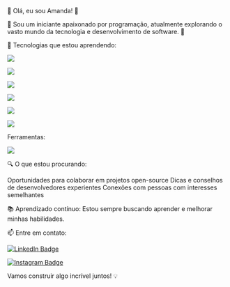 🌟 Olá, eu sou Amanda! 🌟

🌸 Sou um iniciante apaixonado por programação, atualmente explorando o vasto mundo da tecnologia e desenvolvimento de software. 🚀

🔧 Tecnologias que estou aprendendo:
<p/>
   <img src="https://img.shields.io/badge/HTML-239120?style=for-the-badge&logo=html5&logoColor=white"/>
  <p/>
<img src="https://img.shields.io/badge/CSS-239120?&style=for-the-badge&logo=css3&logoColor=white"/>
    <p/>
      <img src="https://img.shields.io/badge/Node.js-43853D?style=for-the-badge&logo=node.js&logoColor=white"/>
      <p/>
        <img src="https://img.shields.io/badge/React-20232A?style=for-the-badge&logo=react&logoColor=61DAFB"/>
        <p/>
         <img src="https://img.shields.io/badge/JavaScript-F7DF1E?style=for-the-badge&logo=javascript&logoColor=black"/>
          <p/>
            <img src="https://img.shields.io/badge/TypeScript-007ACC?style=for-the-badge&logo=typescript&logoColor=white"/>
</p>
Ferramentas: <p/>
<img src="https://img.shields.io/badge/GitHub-100000?style=for-the-badge&logo=github&logoColor=white"/>


🔍 O que estou procurando:

Oportunidades para colaborar em projetos open-source
Dicas e conselhos de desenvolvedores experientes
Conexões com pessoas com interesses semelhantes
<p/>
📚 Aprendizado contínuo: Estou sempre buscando aprender e melhorar minhas habilidades.

📫 Entre em contato:

 <a href="https://www.linkedin.com/in/amanda-kuwana-9010bb21b" class="linkedin-badge" target="_blank">
        <img src="https://img.shields.io/badge/LinkedIn-0077B5?style=for-the-badge&logo=linkedin&logoColor=white" alt="LinkedIn Badge">
    </a>
<p/>
  <a href="https://www.instagram.com/amandkuwana/" class="social-badge" target="_blank">
        <img src="https://img.shields.io/badge/Instagram-E4405F?style=for-the-badge&logo=instagram&logoColor=white" alt="Instagram Badge">
    </a>
  <p/>
Vamos construir algo incrível juntos! 💡
